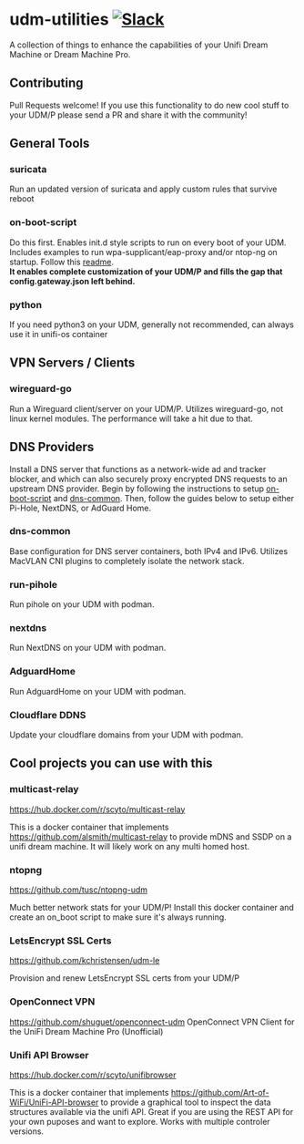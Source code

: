 # udm-utilities [![Slack](https://img.shields.io/badge/slack-boostchicken-blue.svg?logo=slack "Boostchicken Slack")](https://join.slack.com/t/boostchicken/shared_invite/zt-fcjszaw4-2ZuNFxIQnrpjxixnm17LXQ)

A collection of things to enhance the capabilities of your Unifi Dream Machine or Dream Machine Pro.

## Contributing

Pull Requests welcome! If you use this functionality to do new cool stuff to your UDM/P please send a PR and share it with the community!

## General Tools

### suricata
Run an updated version of suricata and apply custom rules that survive reboot 
### on-boot-script
Do this first. Enables init.d style scripts to run on every boot of your UDM. Includes examples to run wpa-supplicant/eap-proxy and/or ntop-ng on startup. Follow this [readme](https://github.com/boostchicken/udm-utilities/blob/master/on-boot-script/README.md).  
**It enables complete customization of your UDM/P and fills the gap that config.gateway.json left behind.**

### python

If you need python3 on your UDM, generally not recommended, can always use it in unifi-os container

## VPN Servers / Clients

### wireguard-go

Run a Wireguard client/server on your UDM/P.  Utilizes wireguard-go, not linux kernel modules.  The performance will take a hit due to that.

## DNS Providers
Install a DNS server that functions as a network-wide ad and tracker blocker, and which can also securely proxy encrypted DNS requests to an upstream DNS provider. Begin by following the instructions to setup [on-boot-script](https://github.com/boostchicken/udm-utilities/tree/master/on-boot-script) and [dns-common](https://github.com/boostchicken/udm-utilities/tree/master/dns-common/on_boot.d). Then, follow the guides below to setup either Pi-Hole, NextDNS, or AdGuard Home.

### dns-common
Base configuration for DNS server containers, both IPv4 and IPv6.  Utilizes MacVLAN CNI plugins to completely isolate the network stack.

### run-pihole

Run pihole on your UDM with podman.

### nextdns

Run NextDNS on your UDM with podman.

### AdguardHome

Run AdguardHome on your UDM with podman.

### Cloudflare DDNS

Update your cloudflare domains from your UDM with podman.

## Cool projects you can use with this

### multicast-relay

<https://hub.docker.com/r/scyto/multicast-relay>

This is a docker container that implements <https://github.com/alsmith/multicast-relay> to provide mDNS and SSDP on a unifi dream machine. It will likely work on any multi homed host.

### ntopng

<https://github.com/tusc/ntopng-udm>

Much better network stats for your UDM/P!  Install this docker container and create an on_boot script to make sure it's always running.

### LetsEncrypt SSL Certs

<https://github.com/kchristensen/udm-le>

Provision and renew LetsEncrypt SSL certs from your UDM/P

### OpenConnect VPN
<https://github.com/shuguet/openconnect-udm>
OpenConnect VPN Client for the UniFi Dream Machine Pro (Unofficial)


### Unifi API Browser

https://hub.docker.com/r/scyto/unifibrowser

This is a docker container that implements <https://github.com/Art-of-WiFi/UniFi-API-browser> to provide a graphical tool to inspect the data structures available via the unifi API.  Great if you are using the REST API for your own puposes and want to explore. Works with multiple controler versions.
